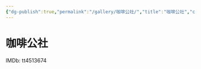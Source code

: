 ```yaml
---
{"dg-publish":true,"permalink":"/gallery/咖啡公社/","title":"咖啡公社","created":"2025-06-16T14:31:17.745+08:00"}
---
```



# 咖啡公社

IMDb: tt4513674
